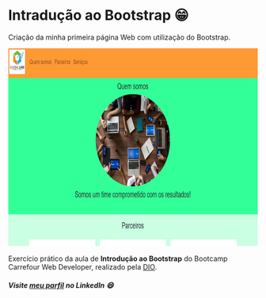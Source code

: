 # Intradução ao Bootstrap ​:grin:
Criação da minha primeira página Web com utilização do Bootstrap.

<img src="web.png" width="800" height="400">

Exercício prático da aula de **Introdução ao Bootstrap** do Bootcamp Carrefour Web Developer, realizado pela <a href="https://www.dio.me/" target="_blank">DIO</a>.

##### Visite <a href="https://www.linkedin.com/in/luisafolharini/" target="_blank">meu parfil</a> no LinkedIn ​:smile:

